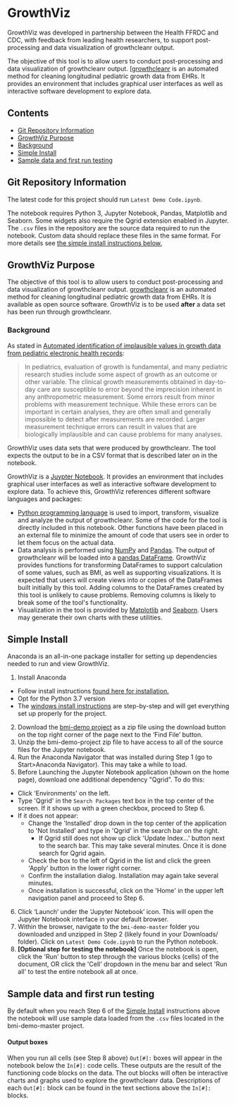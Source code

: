 # GrowthViz

GrowthViz was developed in partnership between the Health FFRDC and CDC, with feedback from leading health researchers, to support post-processing and data visualization of growthcleanr output.

The objective of this tool is to allow users to conduct post-processing and data visualization of growthcleanr output. [[growthcleanr](https://github.com/carriedaymont/growthcleanr) is an automated method for cleaning longitudinal pediatric growth data from EHRs. It provides an environment that includes graphical user interfaces as well as interactive software development to explore data.

## Contents

- [Git Repository Information](#git-repository-information)
- [GrowthViz Purpose](#growthviz-purpose)
- [Background](#background)
- [Simple Install](#simple-install)
- [Sample data and first run testing](#sample-data-and-first-run-testing)

## Git Repository Information

The latest code for this project should run `Latest Demo Code.ipynb`.

The notebook requires Python 3, Jupyter Notebook, Pandas, Matplotlib and Seaborn. Some widgets also require the Qgrid extension enabled in Jupyter. The `.csv` files in the repository are the source data required to run the notebook. Custom data should replace these files in the same format. For more details see [the simple install instructions below.](#simple-install)

## GrowthViz Purpose

The objective of this tool is to allow users to conduct post-processing and data visualization of growthcleanr output. [growthcleanr](https://github.com/carriedaymont/growthcleanr) is an automated method for cleaning longitudinal pediatric growth data from EHRs. It is available as open source software. GrowthViz is to be used **after** a data set has been run through growthcleanr.

### Background

As stated in [Automated identification of implausible values in growth data from pediatric electronic health records](https://academic.oup.com/jamia/article/24/6/1080/3767271):

> In pediatrics, evaluation of growth is fundamental, and many pediatric research studies include some aspect of growth as an outcome or other variable. The clinical growth measurements obtained in day-to-day care are susceptible to error beyond the imprecision inherent in any anthropometric measurement. Some errors result from minor problems with measurement technique. While these errors can be important in certain analyses, they are often small and generally impossible to detect after measurements are recorded. Larger measurement technique errors can result in values that are biologically implausible and can cause problems for many analyses.

GrowthViz uses data sets that were produced by growthcleanr. The tool expects the output to be in a CSV format that is described later on in the notebook.

GrowthViz is a [Juypter Notebook](https://jupyter.org/). It provides an environment that includes graphical user interfaces as well as interactive software development to explore data. To achieve this, GrowthViz references different software languages and packages:
 - [Python programming language](https://www.python.org/) is used to import, transform, visualize and analyze the output of growthcleanr. Some of the code for the tool is directly included in this notebook. Other functions have been placed in an external file to minimize the amount of code that users see in order to let them focus on the actual data.
 - Data analysis is performed using [NumPy](https://numpy.org/) and [Pandas](https://pandas.pydata.org/). The output of growthcleanr will be loaded into a [pandas DataFrame](https://pandas.pydata.org/pandas-docs/stable/reference/api/pandas.DataFrame.html). GrowthViz provides functions for transforming DataFrames to support calculation of some values, such as BMI, as well as supporting visualizations. It is expected that users will create views into or copies of the DataFrames built initially by this tool. Adding columns to the DataFrames created by this tool is unlikely to cause problems. Removing columns is likely to break some of the tool's functionality.
 - Visualization in the tool is provided by [Matplotlib](https://matplotlib.org/) and [Seaborn](http://seaborn.pydata.org/). Users may generate their own charts with these utilities.

## Simple Install

Anaconda is an all-in-one package installer for setting up dependencies needed to run and view GrowthViz.

1. Install Anaconda
 - Follow install instructions [found here for installation.](https://docs.anaconda.com/anaconda/install/)
 - Opt for the Python 3.7 version
 - The [windows install instructions](https://docs.anaconda.com/anaconda/install/windows/) are step-by-step and will get everything set up properly for the project.
2. Download the [bmi-demo project](https://gitlab.mitre.org/codi/bmi-demo) as a zip file using the download button on the top right corner of the page next to the ‘Find File’ button.
3. Unzip the bmi-demo-project zip file to have access to all of the source files for the Jupyter notebook.
4. Run the Anaconda Navigator that was installed during Step 1 (go to Start>Anaconda Navigator). This may take a while to load.
5. Before Launching the Jupyter Notebook application (shown on the home page), download one additional dependency "Qgrid". To do this:
  - Click 'Environments' on the left.
  - Type 'Qgrid' in the `Search Packages` text box in the top center of the screen. If it shows up with a green checkbox, proceed to Step 6.
  - If it does not appear:
    - Change the 'Installed' drop down in the top center of the application to 'Not Installed' and type in 'Qgrid' in the search bar on the right.
      - If Qgrid still does not show up click 'Update Index...' button next to the search bar. This may take several minutes. Once it is done search for Qgrid again.
    - Check the box to the left of Qgrid in the list and click the green 'Apply' button in the lower right corner.
    - Confirm the installation dialog. Installation may again take several minutes.
    - Once installation is successful, click on the 'Home' in the upper left navigation panel and proceed to Step 6.
6. Click ‘Launch’ under the ‘Jupyter Notebook’ icon. This will open the Jupyter Notebook interface in your default browser.
7. Within the browser, navigate to the `bmi-demo-master` folder you downloaded and unzipped in Step 2 (likely found in your Downloads/ folder). Click on `Latest Demo Code.ipynb` to run the Python notebook.
8. **[Optional step for testing the notebook]** Once the notebook is open, click the 'Run' button to step through the various blocks (cells) of the document, OR click the 'Cell' dropdown in the menu bar and select 'Run all' to test the entire notebook all at once.

## Sample data and first run testing

By default when you reach Step 6 of the [Simple Install](#simple-install) instructions above the notebook will use sample data loaded from the `.csv` files located in the bmi-demo-master project.

#### Output boxes
When you run all cells (see Step 8 above) `Out[#]:` boxes will appear in the notebook below the `In[#]:` code cells. These outputs are the result of the functioning code blocks on the data. The out blocks will often be interactive charts and graphs used to explore the growthcleanr data. Descriptions of each `Out[#]:` block can be found in the text sections above the `In[#]:` blocks.
